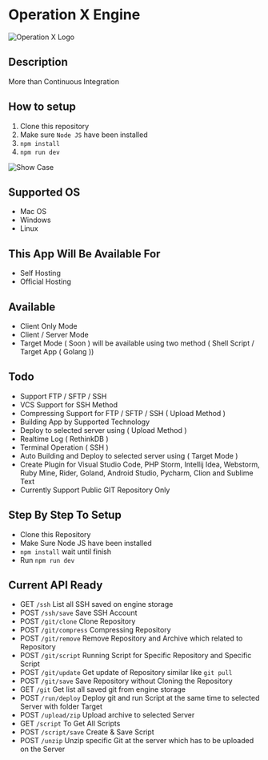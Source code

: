 # Operation X Engine

![Operation X Logo](http://supanadit.com/wp-content/uploads/2019/11/Opeartion-X.png)

## Description

More than Continuous Integration

## How to setup 
1. Clone this repository
3. Make sure `Node JS` have been installed
4. `npm install`
5. `npm run dev`

![Show Case](http://supanadit.com/wp-content/uploads/2019/09/operation-x-engine.png)

## Supported OS
- Mac OS
- Windows
- Linux

## This App Will Be Available For
- Self Hosting
- Official Hosting

## Available
- Client Only Mode
- Client / Server Mode
- Target Mode ( Soon ) will be available using two method ( Shell Script / Target App ( Golang ))

## Todo
- Support FTP / SFTP / SSH
- VCS Support for SSH Method
- Compressing Support for FTP / SFTP / SSH ( Upload Method )
- Building App by Supported Technology
- Deploy to selected server using ( Upload Method )
- Realtime Log ( RethinkDB )
- Terminal Operation ( SSH )
- Auto Building and Deploy to selected server using ( Target Mode )
- Create Plugin for Visual Studio Code, PHP Storm, Intellij Idea, Webstorm, Ruby Mine, Rider, Goland, Android Studio, Pycharm, Clion and Sublime Text
- Currently Support Public GIT Repository Only

## Step By Step To Setup
- Clone this Repository
- Make Sure Node JS have been installed
- `npm install` wait until finish
- Run `npm run dev`

## Current API Ready
- GET `/ssh` List all SSH saved on engine storage
- POST `/ssh/save` Save SSH Account
- POST `/git/clone` Clone Repository
- POST `/git/compress` Compressing Repository
- POST `/git/remove` Remove Repository and Archive which related to Repository
- POST `/git/script` Running Script for Specific Repository and Specific Script
- POST `/git/update` Get update of Repository similar like `git pull`
- POST `/git/save` Save Repository without Cloning the Repository
- GET `/git` Get list all saved git from engine storage
- POST `/run/deploy` Deploy git and run Script at the same time to selected Server with folder Target
- POST `/upload/zip` Upload archive to selected Server
- GET `/script` To Get All Scripts
- POST `/script/save` Create & Save Script
- POST `/unzip` Unzip specific Git at the server which has to be uploaded on the Server
